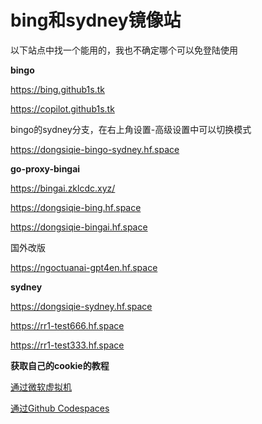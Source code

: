 # bing和sydney镜像站

以下站点中找一个能用的，我也不确定哪个可以免登陆使用

**bingo**

https://bing.github1s.tk

https://copilot.github1s.tk

bingo的sydney分支，在右上角设置-高级设置中可以切换模式

https://dongsiqie-bingo-sydney.hf.space

**go-proxy-bingai**

https://bingai.zklcdc.xyz/

https://dongsiqie-bing.hf.space

https://dongsiqie-bingai.hf.space

国外改版

https://ngoctuanai-gpt4en.hf.space

**sydney**

https://dongsiqie-sydney.hf.space

https://rr1-test666.hf.space

https://rr1-test333.hf.space

**获取自己的cookie的教程**

[通过微软虚拟机](wiki/bingcookie1.html)

[通过Github Codespaces](wiki/bingcookie2.html)

